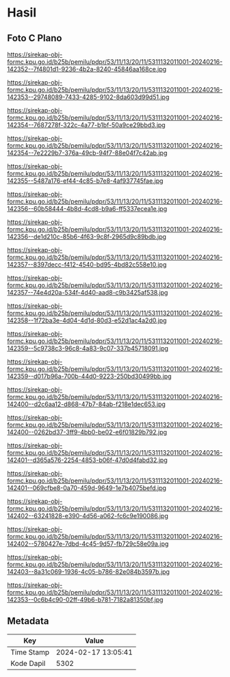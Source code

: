 # Hasil

## Foto C Plano

https://sirekap-obj-formc.kpu.go.id/b25b/pemilu/pdpr/53/11/13/20/11/5311132011001-20240216-142352--7f4801d1-9236-4b2a-8240-45846aa168ce.jpg

https://sirekap-obj-formc.kpu.go.id/b25b/pemilu/pdpr/53/11/13/20/11/5311132011001-20240216-142353--29748089-7433-4285-9102-8da603d99d51.jpg

https://sirekap-obj-formc.kpu.go.id/b25b/pemilu/pdpr/53/11/13/20/11/5311132011001-20240216-142354--7687278f-322c-4a77-b1bf-50a9ce29bbd3.jpg

https://sirekap-obj-formc.kpu.go.id/b25b/pemilu/pdpr/53/11/13/20/11/5311132011001-20240216-142354--7e2229b7-376a-49cb-94f7-88e04f7c42ab.jpg

https://sirekap-obj-formc.kpu.go.id/b25b/pemilu/pdpr/53/11/13/20/11/5311132011001-20240216-142355--5487a176-ef44-4c85-b7e8-4af937745fae.jpg

https://sirekap-obj-formc.kpu.go.id/b25b/pemilu/pdpr/53/11/13/20/11/5311132011001-20240216-142356--60b58444-4b8d-4cd8-b9a6-ff5337ecea1e.jpg

https://sirekap-obj-formc.kpu.go.id/b25b/pemilu/pdpr/53/11/13/20/11/5311132011001-20240216-142356--de1d210c-85b6-4f63-9c8f-2965d9c89bdb.jpg

https://sirekap-obj-formc.kpu.go.id/b25b/pemilu/pdpr/53/11/13/20/11/5311132011001-20240216-142357--8397decc-f412-4540-bd95-4bd82c558e10.jpg

https://sirekap-obj-formc.kpu.go.id/b25b/pemilu/pdpr/53/11/13/20/11/5311132011001-20240216-142357--74e4d20a-534f-4d40-aad8-c9b3425af538.jpg

https://sirekap-obj-formc.kpu.go.id/b25b/pemilu/pdpr/53/11/13/20/11/5311132011001-20240216-142358--1f72ba3e-4d04-4d1d-80d3-e52d1ac4a2d0.jpg

https://sirekap-obj-formc.kpu.go.id/b25b/pemilu/pdpr/53/11/13/20/11/5311132011001-20240216-142359--5c9738c3-96c8-4a83-9c07-337b45718091.jpg

https://sirekap-obj-formc.kpu.go.id/b25b/pemilu/pdpr/53/11/13/20/11/5311132011001-20240216-142359--d017b96a-700b-44d0-9223-250bd30499bb.jpg

https://sirekap-obj-formc.kpu.go.id/b25b/pemilu/pdpr/53/11/13/20/11/5311132011001-20240216-142400--d2c6aa12-d868-47b7-84ab-f218e1dec653.jpg

https://sirekap-obj-formc.kpu.go.id/b25b/pemilu/pdpr/53/11/13/20/11/5311132011001-20240216-142400--0262bd37-3ff9-4bb0-be02-e6f01829b792.jpg

https://sirekap-obj-formc.kpu.go.id/b25b/pemilu/pdpr/53/11/13/20/11/5311132011001-20240216-142401--d365a576-2254-4853-b06f-47d0d4fabd32.jpg

https://sirekap-obj-formc.kpu.go.id/b25b/pemilu/pdpr/53/11/13/20/11/5311132011001-20240216-142401--069cfbe8-0a70-459d-9649-1e7b4075befd.jpg

https://sirekap-obj-formc.kpu.go.id/b25b/pemilu/pdpr/53/11/13/20/11/5311132011001-20240216-142402--63241828-e390-4d56-a062-fc6c9e190086.jpg

https://sirekap-obj-formc.kpu.go.id/b25b/pemilu/pdpr/53/11/13/20/11/5311132011001-20240216-142402--5780427e-7dbd-4c45-9d57-fb729c58e09a.jpg

https://sirekap-obj-formc.kpu.go.id/b25b/pemilu/pdpr/53/11/13/20/11/5311132011001-20240216-142403--8a31c069-1936-4c05-b786-82e084b3597b.jpg

https://sirekap-obj-formc.kpu.go.id/b25b/pemilu/pdpr/53/11/13/20/11/5311132011001-20240216-142353--0c6b4c90-02ff-49b6-b781-7182a81350bf.jpg


## Metadata

| Key        | Value               |
| ---------- | ------------------- |
| Time Stamp | 2024-02-17 13:05:41 |
| Kode Dapil | 5302                |



